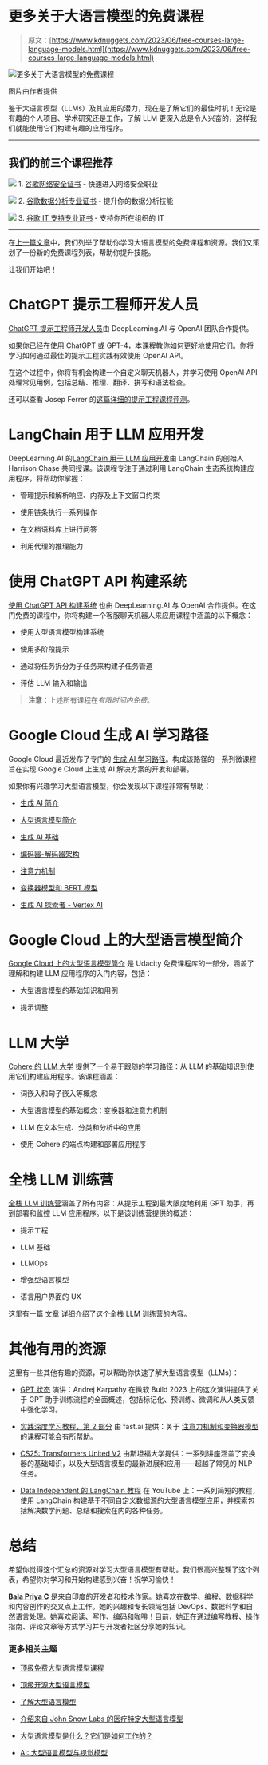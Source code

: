 # 更多关于大语言模型的免费课程

> 原文：[https://www.kdnuggets.com/2023/06/free-courses-large-language-models.html](https://www.kdnuggets.com/2023/06/free-courses-large-language-models.html)

![更多关于大语言模型的免费课程](../Images/ab4dea39f88bf7f899b48134140634f2.png)

图片由作者提供

鉴于大语言模型（LLMs）及其应用的潜力，现在是了解它们的最佳时机！无论是有趣的个人项目、学术研究还是工作，了解 LLM 更深入总是令人兴奋的，这样我们就能使用它们构建有趣的应用程序。

* * *

## 我们的前三个课程推荐

![](../Images/0244c01ba9267c002ef39d4907e0b8fb.png) 1\. [谷歌网络安全证书](https://www.kdnuggets.com/google-cybersecurity) - 快速进入网络安全职业

![](../Images/e225c49c3c91745821c8c0368bf04711.png) 2\. [谷歌数据分析专业证书](https://www.kdnuggets.com/google-data-analytics) - 提升你的数据分析技能

![](../Images/0244c01ba9267c002ef39d4907e0b8fb.png) 3\. [谷歌 IT 支持专业证书](https://www.kdnuggets.com/google-itsupport) - 支持你所在组织的 IT

* * *

在[上一篇文章](/2023/03/top-free-courses-large-language-models.html)中，我们列举了帮助你学习大语言模型的免费课程和资源。我们又策划了一份新的免费课程列表，帮助你提升技能。

让我们开始吧！

# ChatGPT 提示工程师开发人员

[ChatGPT 提示工程师开发人员](https://www.deeplearning.ai/short-courses/chatgpt-prompt-engineering-for-developers/)由 DeepLearning.AI 与 OpenAI 团队合作提供。

如果你已经在使用 ChatGPT 或 GPT-4，本课程教你如何更好地使用它们。你将学习如何通过最佳的提示工程实践有效使用 OpenAI API。

在这个过程中，你将有机会构建一个自定义聊天机器人，并学习使用 OpenAI API 处理常见用例，包括总结、推理、翻译、拼写和语法检查。

还可以查看 Josep Ferrer 的[这篇详细的提示工程课程评测](/2023/06/art-prompt-engineering-decoding-chatgpt.html)。

# LangChain 用于 LLM 应用开发

DeepLearning.AI 的[LangChain 用于 LLM 应用开发](https://www.deeplearning.ai/short-courses/langchain-for-llm-application-development/)由 LangChain 的创始人 Harrison Chase 共同授课。该课程专注于通过利用 LangChain 生态系统构建应用程序，将帮助你掌握：

+   管理提示和解析响应、内存及上下文窗口约束

+   使用链条执行一系列操作

+   在文档语料库上进行问答

+   利用代理的推理能力

# 使用 ChatGPT API 构建系统

[使用 ChatGPT API 构建系统](https://www.deeplearning.ai/short-courses/building-systems-with-chatgpt/) 也由 DeepLearning.AI 与 OpenAI 合作提供。在这门免费的课程中，你将构建一个客服聊天机器人来应用课程中涵盖的以下概念：

+   使用大型语言模型构建系统

+   使用多阶段提示

+   通过将任务拆分为子任务来构建子任务管道

+   评估 LLM 输入和输出

> **注意**：上述所有课程在*有限时间内免费*。

# Google Cloud 生成 AI 学习路径

Google Cloud 最近发布了专门的 [生成 AI 学习路径](https://www.cloudskillsboost.google/paths/118)。构成该路径的一系列微课程旨在实现 Google Cloud 上生成 AI 解决方案的开发和部署。

如果你有兴趣学习大型语言模型，你会发现以下课程非常有帮助：

+   [生成 AI 简介](https://www.cloudskillsboost.google/course_templates/536)

+   [大型语言模型简介](https://www.cloudskillsboost.google/course_templates/539)

+   [生成 AI 基础](https://www.cloudskillsboost.google/course_templates/556)

+   [编码器-解码器架构](https://www.cloudskillsboost.google/course_templates/543)

+   [注意力机制](https://www.cloudskillsboost.google/course_templates/537)

+   [变换器模型和 BERT 模型](https://www.cloudskillsboost.google/course_templates/538)

+   [生成 AI 探索者 - Vertex AI](https://www.cloudskillsboost.google/quests/299)

# Google Cloud 上的大型语言模型简介

[Google Cloud 上的大型语言模型简介](https://www.udacity.com/course/introduction-large-language-models-google-cloud--cd12959) 是 Udacity 免费课程库的一部分，涵盖了理解和构建 LLM 应用程序的入门内容，包括：

+   大型语言模型的基础知识和用例

+   提示调整

# LLM 大学

[Cohere 的 LLM 大学](https://docs.cohere.com/docs/llmu) 提供了一个易于跟随的学习路径：从 LLM 的基础知识到使用它们构建应用程序。该课程涵盖：

+   词嵌入和句子嵌入等概念

+   大型语言模型的基础概念：变换器和注意力机制

+   LLM 在文本生成、分类和分析中的应用

+   使用 Cohere 的端点构建和部署应用程序

# 全栈 LLM 训练营

[全栈 LLM 训练营](https://fullstackdeeplearning.com/llm-bootcamp/)涵盖了所有内容：从提示工程到最大限度地利用 GPT 助手，再到部署和监控 LLM 应用程序。以下是该训练营提供的概述：

+   提示工程

+   LLM 基础

+   LLMOps

+   增强型语言模型

+   语言用户界面的 UX

这里有一篇 [文章](/2023/06/free-full-stack-llm-bootcamp.html) 详细介绍了这个全栈 LLM 训练营的内容。

# 其他有用的资源

这里有一些其他有趣的资源，可以帮助你快速了解大型语言模型（LLMs）：

+   [GPT 状态](https://youtu.be/bZQun8Y4L2A) 演讲：Andrej Karpathy 在微软 Build 2023 上的这次演讲提供了关于 GPT 助手训练流程的全面概述，包括标记化、预训练、微调和从人类反馈中强化学习。

+   [实践深度学习教程，第 2 部分](https://course.fast.ai/Lessons/part2.html) 由 fast.ai 提供：关于 [注意力机制和变换器模型](https://course.fast.ai/Lessons/lesson24.html) 的课程可能会有所帮助。

+   [CS25: Transformers United V2](https://youtube.com/playlist?list=PLoROMvodv4rNiJRchCzutFw5ItR_Z27CM) 由斯坦福大学提供：一系列讲座涵盖了变换器的基础知识，以及大型语言模型的最新进展和应用——超越了常见的 NLP 任务。

+   [Data Independent 的 LangChain 教程](https://www.youtube.com/watch?v=_v_fgW2SkkQ&list=PLqZXAkvF1bPNQER9mLmDbntNfSpzdDIU5) 在 YouTube 上：一系列简短的教程，使用 LangChain 构建基于不同自定义数据源的大型语言模型应用，并探索包括解决数学问题、总结和搜索在内的各种任务。

# 总结

希望你觉得这个汇总的资源对学习大型语言模型有帮助。我们很高兴整理了这个列表，希望你对学习和开始构建感到兴奋！祝学习愉快！

**[Bala Priya C](https://www.linkedin.com/in/bala-priya/)** 是来自印度的开发者和技术作家。她喜欢在数学、编程、数据科学和内容创作的交叉点上工作。她的兴趣和专长领域包括 DevOps、数据科学和自然语言处理。她喜欢阅读、写作、编码和咖啡！目前，她正在通过编写教程、操作指南、评论文章等方式学习并与开发者社区分享她的知识。

### 更多相关主题

+   [顶级免费大型语言模型课程](https://www.kdnuggets.com/2023/03/top-free-courses-large-language-models.html)

+   [顶级开源大型语言模型](https://www.kdnuggets.com/2022/09/john-snow-top-open-source-large-language-models.html)

+   [了解大型语言模型](https://www.kdnuggets.com/2023/03/learn-large-language-models.html)

+   [介绍来自 John Snow Labs 的医疗特定大型语言模型](https://www.kdnuggets.com/2023/04/john-snow-introducing-healthcare-specific-large-language-models-john-snow-labs.html)

+   [大型语言模型是什么？它们是如何工作的？](https://www.kdnuggets.com/2023/05/large-language-models-work.html)

+   [AI: 大型语言模型与视觉模型](https://www.kdnuggets.com/2023/06/ai-large-language-visual-models.html)
